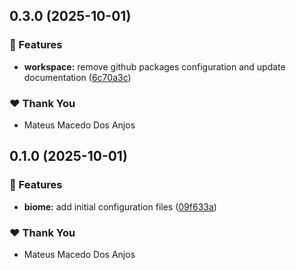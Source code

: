 ## 0.3.0 (2025-10-01)

### 🚀 Features

- **workspace:** remove github packages configuration and update documentation ([6c70a3c](https://github.com/mateusmacedo/boyscout/commit/6c70a3c))

### ❤️ Thank You

- Mateus Macedo Dos Anjos

## 0.1.0 (2025-10-01)

### 🚀 Features

- **biome:** add initial configuration files ([09f633a](https://github.com/mateusmacedo/boyscout/commit/09f633a))

### ❤️ Thank You

- Mateus Macedo Dos Anjos